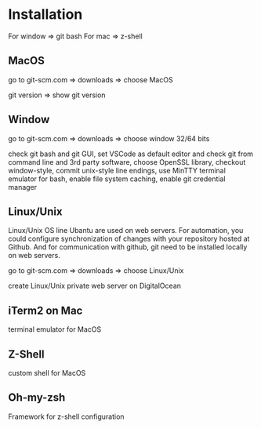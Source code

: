 # Installation

For window => git bash
For mac => z-shell

## MacOS

go to git-scm.com => downloads => choose MacOS

git version => show git version

## Window

go to git-scm.com => downloads => choose window 32/64 bits

check git bash and git GUI, set VSCode as default editor and check git from command line and 3rd party software, choose OpenSSL library, checkout window-style, commit unix-style line endings, use MinTTY terminal emulator for bash, enable file system caching, enable git credential manager

## Linux/Unix

Linux/Unix OS line Ubantu are used on web servers. For automation, you could configure synchronization of changes with your repository hosted at Github. And for communication with github, git need to be installed locally on web servers.

go to git-scm.com => downloads => choose Linux/Unix

create Linux/Unix private web server on DigitalOcean

## iTerm2 on Mac

terminal emulator for MacOS

## Z-Shell

custom shell for MacOS

## Oh-my-zsh

Framework for z-shell configuration